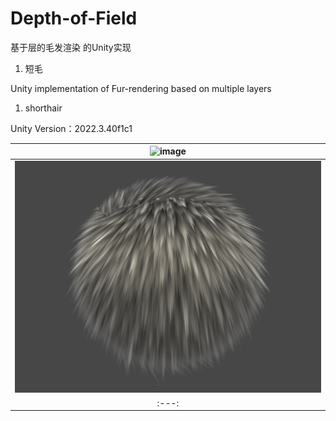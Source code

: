 # Depth-of-Field

基于层的毛发渲染 的Unity实现

1) 短毛

Unity implementation of Fur-rendering based on multiple layers

1) shorthair

Unity Version：2022.3.40f1c1

|![image](pic/Fur1.gif)|
|:---:|
|![image](pic/Fur2.png)|
|:---:|
